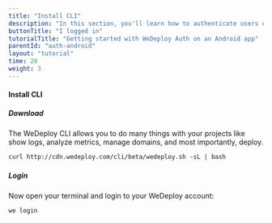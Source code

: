 ```yaml
---
title: "Install CLI"
description: "In this section, you'll learn how to authenticate users on an Android app using the WeDeploy API Client."
buttonTitle: "I logged in"
tutorialTitle: "Getting started with WeDeploy Auth on an Android app"
parentId: "auth-android"
layout: "tutorial"
time: 20
weight: 3
---
```


#### Install CLI

##### Download

The WeDeploy CLI allows you to do many things with your projects like show logs, analyze metrics, manage domains, and most importantly, deploy.

```xml
curl http://cdn.wedeploy.com/cli/beta/wedeploy.sh -sL | bash
```

##### Login

Now open your terminal and login to your WeDeploy account:

```xml
we login
```

